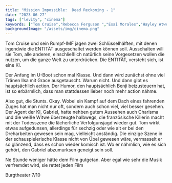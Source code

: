 ```yaml
---
title: "Mission Impossible:  Dead Reckoning - 1"
date: "2023-06-27"
tags: ["levity", "cinema"]
keywords: ["Tom Cruise","Rebecca Ferguson ","Esai Morales","Hayley Atwell","Vanessa Kirby"]
backgroundImage: "/assets/img/cinema.png"
---
```

Tom Cruise und sein Rumpf-IMF jagen zwei Schlüsselhälften, mit denen irgendwie die ENTITÄT ausgeschaltet werden können soll. Ausschalten will sie Tom, alle anderen, einschließlich natürlich seine Vorgesetzen wollen die nutzen, um die ganze Welt zu unterdrücken. Die ENTITÄT, versteht sich, ist eine KI.

Der Anfang im U-Boot schon mal Klasse. Und dann wird zunächst ohne viel Tränen Ilsa mit Grace ausgetauscht. Warum nicht. Und dann gibt es hauptsächlich action. Der Humor, den hauptsächlich Benji beizusteuern hat, ist so erbärmlich, dass man stattdessen lieber noch mehr action nähme.

Also gut, die Stunts. Okay. Wobei ein Kampf auf dem Dach eines fahrenden Zuges hat man nicht nur oft, sondern auch schon viel, viel besser gesehen. Der Agent der KI, Gabriel, hatte nehben gutem Aussehen auch Charisma und die weiße Witwe überzeugte halbwegs, die französische Killerin macht mit der Todesszene die lächerliche Verfolgunsjagd wieder gut. Tom wirkt etwas aufgedunsen, allerdings für sechzig oder wie alt er bei den Dreharbeiten gewesen sein mag, vielleicht anständig. Die einzige Szene in der schauspielerische Klasse nicht von Übel gewesen wäre, vermasselt er so glänzend, dass es schon wieder komisch ist. Wo er nähmlich, wie es sich gehört, den Gabriel abzumurksen geneigt sein soll.

Ne Stunde weniger hätte dem Film gutgetan. Aber egal wie sehr die Musik verfremdet wird, sie rettet jeden Film

Burgtheater 7/10